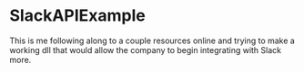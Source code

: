 # SlackAPIExample
This is me following along to a couple resources online and trying to make a working dll that would allow the company to begin integrating with Slack more. 
